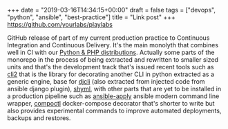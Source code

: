 +++
date = "2019-03-16T14:34:15+00:00"
draft = false
tags = ["devops", "python", "ansible", "best-practice"]
title = "Link post"
+++
https://github.com/yourlabs/playlabs

GitHub release of part of my current production practice to Continuous Integration and Continuous Delivery. It's the main monolyth that combines well in CI with our [Python & PHP distributions](https://yourlabs.io/oss/containers). Actually some parts of the monorepo in the process of being extracted and rewritten to smaller sized units and that's the development track that's issued recent tools such as [cli2](https://yourlabs.io/oss/cli2) that is the library for decorating another CLI in python extracted as a generic engine, base for [djcli](https://yourlabs.io/oss/djcli) (also extracted from injected code from ansible django plugin), [shyml](https://yourlabs.io/oss/shyml), with other parts that are yet to be installed in a production pipeline such as [ansible-apply](https://yourlabs.io/oss/ansible-apply) ansible modern command line wrapper, [compoctl](https://yourlabs.io/oss/compoctl) docker-compose decorator that's shorter to write but also provides experimental commands to improve automated deployments, backups and restores.
